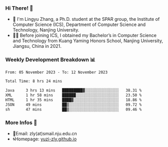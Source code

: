 ### Hi There! 👋 
- 🐳 I'm Lingyu Zhang, a Ph.D. student at the SPAR group, the Institute of Computer Science (ICS), Department of Computer Science and Technology, Nanjing University.
- 🧑‍🎓 Before joining ICS, I obtained my Bachelor’s in Computer Science and Technology from Kuang Yaming Honors School, Nanjing University, Jiangsu, China in 2021.

### Weekly Development Breakdown :bar_chart:

<!--START_SECTION:waka-->

```txt
From: 05 November 2023 - To: 12 November 2023

Total Time: 8 hrs 24 mins

Java     3 hrs 13 mins   █████████▓░░░░░░░░░░░░░░░   38.31 %
XML      1 hr 58 mins    ██████░░░░░░░░░░░░░░░░░░░   23.50 %
HTML     1 hr 35 mins    ████▓░░░░░░░░░░░░░░░░░░░░   18.86 %
JSON     49 mins         ██▒░░░░░░░░░░░░░░░░░░░░░░   09.72 %
sh       47 mins         ██▒░░░░░░░░░░░░░░░░░░░░░░   09.46 %
```

<!--END_SECTION:waka-->

<!--
### Github Contributions :octocat:

![](https://raw.githubusercontent.com/yuzi-zly/yuzi-zly/output/github-contribution-grid-snake.svg)              
-->

### More Infos 📖

- 📧Email: zly(at)smail.nju.edu.cn
- 🌀Homepage: [yuzi-zly.github.io](https://yuzi-zly.github.io/)
